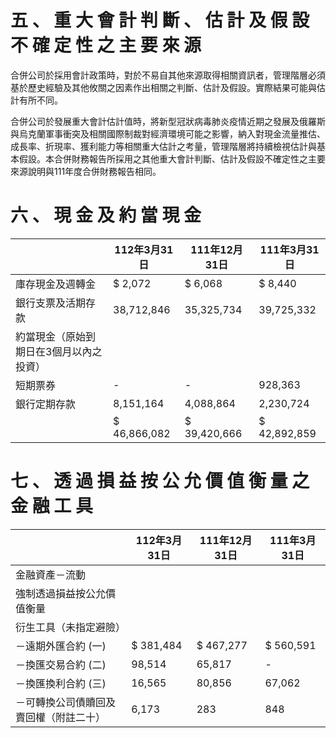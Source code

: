 # 五 、 重 大 會 計 判 斷 、 估 計 及 假 設 不 確 定 性 之 主 要 來 源

合併公司於採用會計政策時，對於不易自其他來源取得相關資訊者，管理階層必須基於歷史經驗及其他攸關之因素作出相關之判斷、估計及假設。實際結果可能與估計有所不同。

合併公司於發展重大會計估計值時，將新型冠狀病毒肺炎疫情近期之發展及俄羅斯與烏克蘭軍事衝突及相關國際制裁對經濟環境可能之影響，納入對現金流量推估、成長率、折現率、獲利能力等相關重大估計之考量，管理階層將持續檢視估計與基本假設。本合併財務報告所採用之其他重大會計判斷、估計及假設不確定性之主要來源說明與111年度合併財務報告相同。

# 六 、 現 金 及 約 當 現 金

| |112年3月31日|111年12月31日|111年3月31日|
|---|---|---|---|
|庫存現金及週轉金|$ 2,072|$ 6,068|$ 8,440|
|銀行支票及活期存款|38,712,846|35,325,734|39,725,332|
|約當現金（原始到期日在3個月以內之投資）| | | |
|短期票券|-|-|928,363|
|銀行定期存款|8,151,164|4,088,864|2,230,724|
| |$ 46,866,082|$ 39,420,666|$ 42,892,859|

# 七 、 透 過 損 益 按 公 允 價 值 衡 量 之 金 融 工 具

| |112年3月31日|111年12月31日|111年3月31日|
|---|---|---|---|
|金融資產－流動| | | |
|強制透過損益按公允價值衡量| | | |
|衍生工具（未指定避險）| | | |
|－遠期外匯合約 (一)|$ 381,484|$ 467,277|$ 560,591|
|－換匯交易合約 (二)|98,514|65,817|-|
|－換匯換利合約 (三)|16,565|80,856|67,062|
|－可轉換公司債贖回及賣回權（附註二十）|6,173|283|848|